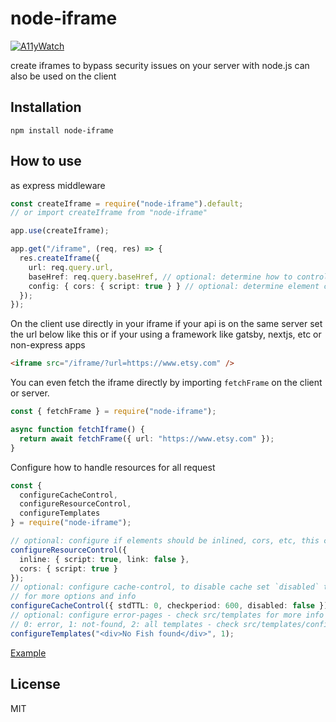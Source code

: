 # node-iframe

[![A11yWatch](https://circleci.com/gh/A11yWatch/node-iframe.svg?style=svg)](https://circleci.com/gh/A11yWatch/node-iframe)

create iframes to bypass security issues on your server with node.js can also be used on the client

## Installation

`npm install node-iframe`

## How to use

as express middleware

```typescript
const createIframe = require("node-iframe").default;
// or import createIframe from "node-iframe"

app.use(createIframe);

app.get("/iframe", (req, res) => {
  res.createIframe({
    url: req.query.url,
    baseHref: req.query.baseHref, // optional: determine how to control link redirects,
    config: { cors: { script: true } } // optional: determine element cors or inlining #shape src/iframe.ts#L34
  });
});
```

On the client use directly in your iframe if your api is on the same server set the url below like this or if your using a framework like gatsby, nextjs, etc or non-express apps

```html
<iframe src="/iframe/?url=https://www.etsy.com" />
```

You can even fetch the iframe directly by importing `fetchFrame` on the client or server.

```typescript
const { fetchFrame } = require("node-iframe");

async function fetchIframe() {
  return await fetchFrame({ url: "https://www.etsy.com" });
}
```

Configure how to handle resources for all request

```typescript
const {
  configureCacheControl,
  configureResourceControl,
  configureTemplates
} = require("node-iframe");

// optional: configure if elements should be inlined, cors, etc, this combines with the `config` param
configureResourceControl({
  inline: { script: true, link: false },
  cors: { script: true }
});
// optional: configure cache-control, to disable cache set `disabled` to true - check https://github.com/node-cache/node-cache#options
// for more options and info
configureCacheControl({ stdTTL: 0, checkperiod: 600, disabled: false });
// optional: configure error-pages - check src/templates for more info
// 0: error, 1: not-found, 2: all templates - check src/templates/config for options
configureTemplates("<div>No Fish found</div>", 1);
```

[Example](https://www.a11ywatch.com/testout)

## License

MIT
